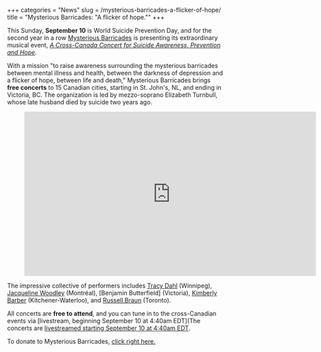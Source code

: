 +++
categories = "News"
slug = /mysterious-barricades-a-flicker-of-hope/
title = "Mysterious Barricades: &quot;A flicker of hope.&quot;"
+++

This Sunday, **September 10** is World Suicide Prevention Day, and for the second year in a row [Mysterious Barricades](http://www.mysteriousbarricades.org/concerts/) is presenting its extraordinary musical event, [*A Cross-Canada Concert for Suicide Awareness, Prevention and Hope*](http://www.mysteriousbarricades.org/concerts/). 

With a mission "to raise awareness surrounding the mysterious barricades between mental illness and health, between the darkness of depression and a flicker of hope, between life and death," Mysterious Barricades brings **free concerts** to 15 Canadian cities, starting in St. John's, NL, and ending in Victoria, BC. The organization is led by mezzo-soprano Elizabeth Turnbull, whose late husband died by suicide two years ago. 

<figure data-type="video">
<iframe width="680" height="383" src="https://www.youtube.com/embed/4gQVwswbrGM" frameborder="0" allowfullscreen></iframe>
</figure>

The impressive collective of performers includes [Tracy Dahl](/scene/people/tracy-dahl/) (Winnipeg), [Jacqueline Woodley](/scene/people/jacqueline-woodley/) (Montréal), [Benjamin Butterfield] (Victoria), [Kimberly Barber](/whos-afraid-of-the-aging-singer_2/) (Kitchener-Waterloo), and [Russell Braun](/scene/people/russell-braun/) (Toronto).

All concerts are **free to attend**, and you can tune in to the cross-Canadian events via [livestream, beginning September 10 at 4:40am EDT](The concerts are [livestreamed starting September 10 at 4:40am EDT](https://livestream.com/ualberta/mysterious-barricades-2017).

To donate to Mysterious Barricades, [click right here.](http://www.mysteriousbarricades.org/donate/)


